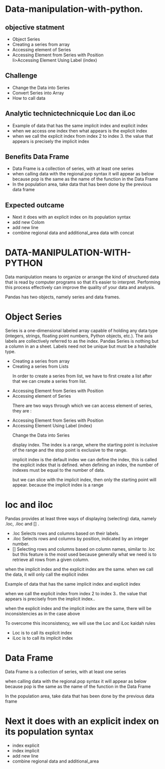 # Data-manipulation-with-python. 

## objective statment
 <ul>

  <li>Object Series</li>

  <li>Creating a series from array</li>

  <li>Accessing element of Series</li>
 <li>Accessing Element from Series with Position</li>
 li>Accessing Element Using Label (index)</li>
</ul>

## Challenge
<ul>
  <li>Change the Data into Series</li>
  <li>Convert Series into Array</li>
  <li>How to call data </li>
</ul>

## Analytic technictechnicquie Loc dan iLoc
<ul>

  <li>Example of data that has the same implicit index and explicit index</li>

  <li>when we access one index then what appears is the explicit index</li>
  <li>when we call the explicit index from index 2 to index 3. the value that appears is precisely the implicit index </li>

</ul>

## Benefits Data Frame
<ul>

  <li>Data Frame is a collection of series, with at least one series</li>

  <li>when calling data with the regional.pop syntax it will appear as below because pop is the same as the name of the function in the Data Frame</li>

  <li>In the population area, take data that has been done by the previous data frame </li>

</ul>

## Expected outcame 
<ul>
  <li>Next it does with an explicit index on its population syntax</li>
  <li>add new Colom</li>
  <li>add new line </li>
  <li>combine regional data and additional_area data with concat</li>
</ul>

# DATA-MANIPULATION-WITH-PYTHON

Data manipulation means to organize or arrange the kind of structured data that is read by computer programs so that it’s easier to interpret. Performing this process effectively can improve the quality of your data and analysis.

Pandas has two objects, namely series and data frames.

# Object Series

Series is a one-dimensional labeled array capable of holding any data type (integers, strings, floating point numbers, Python objects, etc.). The axis labels are collectively referred to as the index. Pandas Series is nothing but a column in an a sheet. Labels need not be unique but must be a hashable type.

<ul>

  <li>Creating a series from array</li>

  <li>Creating a series from Lists</li>

In order to create a series from list, we have to first create a list after that we can create a series from list.

  

  <li>Accessing Element from Series with Position</li>

<li>Accessing element of Series</li>

There are two ways through which we can access element of series, they are :

 

  <li>Accessing Element from Series with Position</li>

  <li>Accessing Element Using Label (index)</Li>

  Change the Data into Series

  display index. The index is a range, where the starting point is inclusive of the range and the stop point is exclusive to the range.

  implicit index is the default index we can define the index, this is called the explicit index that is defined. when defining an index, the number of indexes must be equal to the number of data.

  but we can slice with the implicit index, then only the starting point will appear. because the implicit index is a range

</ul>

# loc and iloc

Pandas provides at least three ways of displaying (selecting) data, namely .loc, .iloc and [] .

<ul>

  <li>.loc Selects rows and columns based on their labels.</li>

  <li>.iloc Selects rows and columns by position, indicated by an integer number.</li>

  <li>[] Selecting rows and columns based on column names, similar to .loc but this feature is the most used because generally what we need is to retrieve all rows from a given column.</li>

  

</ul>

when the implicit index and the explicit index are the same. when we call the data, it will only call the explicit index

Example of data that has the same implicit index and explicit index

when we call the explicit index from index 2 to index 3.. the value that appears is precisely from the implicit index..

when the explicit index and the implicit index are the same, there will be inconsistencies as in the case above

To overcome this inconsistency, we will use the Loc and iLoc kaidah rules

<ul>

  <li>Loc is to call its explicit index</li>

  <li>iLoc is to call its implicit index</li>

 

</ul>

# Data Frame

Data Frame is a collection of series, with at least one series

when calling data with the regional.pop syntax it will appear as below because pop is the same as the name of the function in the Data Frame

In the population area, take data that has been done by the previous data frame

# Next it does with an explicit index on its population syntax

 <ul>

 

  <li>index explicit</li>

  <li>index implicit</li>

  <li>add new line </li>

<Li> combine regional data and additional_area 

</ul>



